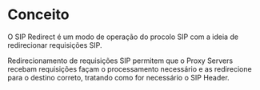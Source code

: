 # Conceito

O SIP Redirect é um modo de operação do procolo SIP com a ideia de redirecionar requisições SIP.

Redirecionamento de requisições SIP permitem que o Proxy Servers recebam requisições façam o processamento necessário e as redirecione para o destino correto, tratando como for necessário o SIP Header.
